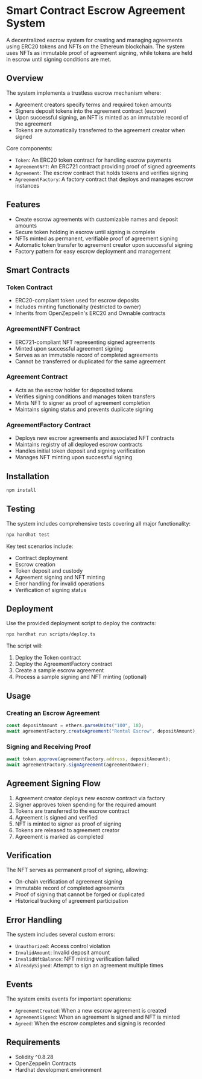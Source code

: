 # Smart Contract Escrow Agreement System

A decentralized escrow system for creating and managing agreements using ERC20 tokens and NFTs on the Ethereum blockchain. The system uses NFTs as immutable proof of agreement signing, while tokens are held in escrow until signing conditions are met.

## Overview

The system implements a trustless escrow mechanism where:
- Agreement creators specify terms and required token amounts
- Signers deposit tokens into the agreement contract (escrow)
- Upon successful signing, an NFT is minted as an immutable record of the agreement
- Tokens are automatically transferred to the agreement creator when signed

Core components:
- `Token`: An ERC20 token contract for handling escrow payments
- `AgreementNFT`: An ERC721 contract providing proof of signed agreements
- `Agreement`: The escrow contract that holds tokens and verifies signing
- `AgreementFactory`: A factory contract that deploys and manages escrow instances

## Features

- Create escrow agreements with customizable names and deposit amounts
- Secure token holding in escrow until signing is complete
- NFTs minted as permanent, verifiable proof of agreement signing
- Automatic token transfer to agreement creator upon successful signing
- Factory pattern for easy escrow deployment and management

## Smart Contracts

### Token Contract
- ERC20-compliant token used for escrow deposits
- Includes minting functionality (restricted to owner)
- Inherits from OpenZeppelin's ERC20 and Ownable contracts

### AgreementNFT Contract
- ERC721-compliant NFT representing signed agreements
- Minted upon successful agreement signing
- Serves as an immutable record of completed agreements
- Cannot be transferred or duplicated for the same agreement

### Agreement Contract
- Acts as the escrow holder for deposited tokens
- Verifies signing conditions and manages token transfers
- Mints NFT to signer as proof of agreement completion
- Maintains signing status and prevents duplicate signing

### AgreementFactory Contract
- Deploys new escrow agreements and associated NFT contracts
- Maintains registry of all deployed escrow contracts
- Handles initial token deposit and signing verification
- Manages NFT minting upon successful signing

## Installation

```bash
npm install
```

## Testing

The system includes comprehensive tests covering all major functionality:

```bash
npx hardhat test
```

Key test scenarios include:
- Contract deployment
- Escrow creation
- Token deposit and custody
- Agreement signing and NFT minting
- Error handling for invalid operations
- Verification of signing status

## Deployment

Use the provided deployment script to deploy the contracts:

```bash
npx hardhat run scripts/deploy.ts
```

The script will:
1. Deploy the Token contract
2. Deploy the AgreementFactory contract
3. Create a sample escrow agreement
4. Process a sample signing and NFT minting (optional)

## Usage

### Creating an Escrow Agreement

```javascript
const depositAmount = ethers.parseUnits("100", 18);
await agreementFactory.createAgreement("Rental Escrow", depositAmount);
```

### Signing and Receiving Proof

```javascript
await token.approve(agreementFactory.address, depositAmount);
await agreementFactory.signAgreement(agreementOwner);
```

## Agreement Signing Flow

1. Agreement creator deploys new escrow contract via factory
2. Signer approves token spending for the required amount
3. Tokens are transferred to the escrow contract
4. Agreement is signed and verified
5. NFT is minted to signer as proof of signing
6. Tokens are released to agreement creator
7. Agreement is marked as completed

## Verification

The NFT serves as permanent proof of signing, allowing:
- On-chain verification of agreement signing
- Immutable record of completed agreements
- Proof of signing that cannot be forged or duplicated
- Historical tracking of agreement participation

## Error Handling

The system includes several custom errors:
- `Unauthorized`: Access control violation
- `InvalidAmount`: Invalid deposit amount
- `InvalidNftBalance`: NFT minting verification failed
- `AlreadySigned`: Attempt to sign an agreement multiple times

## Events

The system emits events for important operations:
- `AgreementCreated`: When a new escrow agreement is created
- `AgreementSigned`: When an agreement is signed and NFT is minted
- `Agreed`: When the escrow completes and signing is recorded


## Requirements

- Solidity ^0.8.28
- OpenZeppelin Contracts
- Hardhat development environment


